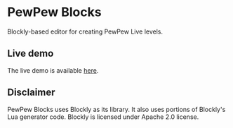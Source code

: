 # PewPew Blocks
Blockly-based editor for creating PewPew Live levels.

## Live demo
The live demo is available [here](https://github.com/pewpewlive/PewPew-Blocks).

## Disclaimer
PewPew Blocks uses Blockly as its library. It also uses portions of Blockly's Lua generator code. Blockly is licensed under Apache 2.0 license.